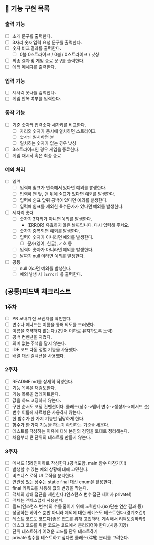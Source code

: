## 🚀 기능 구현 목록
### 출력 기능
- [ ] 소개 문구를 출력한다.
- [ ] 3자리 숫자 입력 요청 문구를 출력한다.
- [ ] 숫자 비교 결과를 출력한다.
  - [ ] 0볼 0스트라이크 / 0볼 / 0스트라이크 / 낫싱
- [ ] 최종 결과 및 게임 종료 문구를 출력한다.
- [ ] 에러 메세지를 출력한다.

### 입력 기능
- [ ] 세자리 숫자를 입력한다.
- [ ] 게임 반복 여부를 입력한다.

### 동작 기능
- [ ] 기준 숫자와 입력숫자 세자리를 비교한다.
    - [ ] 자리와 숫자가 동시에 일치하면 스트라이크
    - [ ] 숫자만 일치하면 볼 
    - [ ] 일치하는 숫자가 없는 경우 낫싱
- [ ] 3스트라이크인 경우 게임을 종료한다.
- [ ] 게임 재시작 혹은 최종 종료

### 예외 처리
- [ ] 입력
    - [ ] 입력에 쉼표가 연속해서 있다면 예외를 발생한다.
    - [ ] 입력에 맨 앞, 맨 뒤에 쉼표가 있다면 예외를 발생한다.
    - [ ] 입력에 쉼표 앞뒤 공백이 있다면 예외를 발생한다.
    - [ ] 입력에 쉼표를 제외한 특수문자가 있다면 예외를 발생한다.
- [ ] 세자리 숫자
    - [ ] 숫자가 3자리가 아니면 예외를 발생한다.
      - [ERROR] 유효하지 않은 날짜입니다. 다시 입력해 주세요.
    - [ ] 숫자가 중복되면 예외를 발생한다.
    - [ ] 입력이 숫자가 아니라면 예외를 발생한다.
      - [ ] 문자(영어, 한글), 기호 등
    - [ ] 입력이 숫자가 아니라면 예외를 발생한다.
    - [ ] 날짜가 null 이라면 예외를 발생한다.
- [ ] 공통
    - [ ] null 이라면 예외를 발생한다.
    - [ ] 예외 발생 시 `[Error]` 를 출력한다.

## (공통)피드백 체크리스트
### 1주차
- [ ] PR 보내기 전 브랜치를 확인한다.
- [ ] 변수나 메서드는 이름을 통해 의도를 드러냈다.
- [ ] 이름을 축약하지 않는다.(2단어 이하로 유지하도록 노력)
- [ ] 공백 컨벤션을 지켰다.
- [ ] 의미 없는 주석을 달지 않는다.
- [ ] IDE 코드 자동 정렬 기능을 사용했다.
- [ ] 배열 대신 컬렉션을 사용했다.

### 2주차
- [ ] README.md를 상세히 작성한다.
- [ ] 기능 목록을 재검토한다.
- [ ] 기능 목록을 업데이트한다.
- [ ] 값을 하드 코딩하지 않는다.
- [ ] 구현 순서도 코딩 컨벤션이다. 클래스(상수->멤버 변수->생성자->메서드 순)
- [ ] 변수 이름에 자료형은 사용하지 않는다.
- [ ] 한 함수가 한 가지 기능만 담당하게 한다.
- [ ] 함수가 한 가지 기능을 하는지 확인하는 기준을 세운다.
- [ ] 테스트를 작성하는 이유에 대해 본인의 경험을 토대로 정리해본다.
- [ ] 처음부터 큰 단위의 테스트를 만들지 않는다.

### 3주차
- [ ] 메서드 15라인이하로 작성한다.(공백포함, main 함수 마찬가지!)
- [ ] 발생할 수 있는 예외 상황에 대해 고민한다.
- [ ] 비즈니스 로직 UI 로직을 분리한다.
- [ ] 연관성 있는 상수는 static final 대신 enum을 활용한다.
- [ ] final 키워드를 사용해 값의 변경을 막는다.
- [ ] 객체의 상태 접근을 제한한다.(인스턴스 변수 접근 제어자 private!)
- [ ] 객체는 객체스럽게 사용한다.
- [ ] 필드(인스턴스 변수)의 수를 줄이기 위해 노력한다.(ex)단순 연산 결과 등)
- [ ] 성공하는 케이스 뿐만 아니라 예외에 대한 케이스도 테스트한다.(경계조건!)
- [ ] 테스트 코드도 코드다(좋은 코드를 위해 고민하라. 게속해서 리팩토링하라!)
- [ ] 테스크 코드를 위한 코드는 코드에서 분리되어야 한다.(사용 지양)
- [ ] 단위 테스트하기 어려운 코드를 단위 테스트하기
- [ ] private 함수를 테스트하고 싶다면 클래스(객체) 분리를 고려한다.
